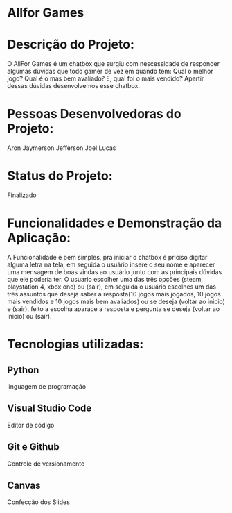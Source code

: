 # Allfor Games

# Descrição do Projeto:
O AllFor Games é um chatbox que surgiu com nescessidade de responder algumas dúvidas que todo gamer de vez em quando tem: Qual o melhor jogo? Qual é o mas bem avaliado? E, qual foi o mais vendido?
Apartir dessas dúvidas desenvolvemos esse chatbox.

# Pessoas Desenvolvedoras do Projeto:
Aron
Jaymerson
Jefferson
Joel
Lucas

# Status do Projeto:
Finalizado

# Funcionalidades e Demonstração da Aplicação:
A Funcionalidade é bem simples, pra iniciar o chatbox é priciso digitar alguma letra na tela, em seguida o usuário insere o seu nome e aparecer uma mensagem de boas vindas ao usuário junto com as principais dúvidas que ele podería ter. O usuario escolher uma das três opções (steam, playstation 4, xbox one) ou (sair), em seguida o usuário escolhes um das três assuntos que deseja saber a resposta(10 jogos mais jogados,  10 jogos mais vendidos e 10 jogos mais bem avaliados) ou se deseja (voltar ao inicio) e (sair), feito a escolha aparace a resposta e pergunta se deseja (voltar ao inicio) ou (sair).

# Tecnologias utilizadas:
## Python
linguagem de programação
## Visual Studio Code
Editor de código
## Git e Github
Controle de versionamento
## Canvas
Confecção dos Slides
